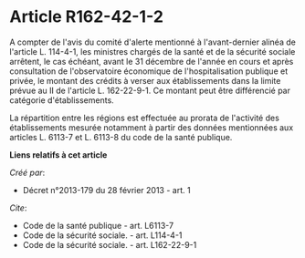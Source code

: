 # Article R162-42-1-2

A compter de l'avis du comité d'alerte mentionné à l'avant-dernier alinéa de l'article L. 114-4-1, les ministres chargés de
la santé et de la sécurité sociale arrêtent, le cas échéant, avant le 31 décembre de l'année en cours et après consultation
de l'observatoire économique de l'hospitalisation publique et privée, le montant des crédits à verser aux établissements dans
la limite prévue au II de l'article L. 162-22-9-1. Ce montant peut être différencié par catégorie d'établissements. 

La répartition entre les régions est effectuée au prorata de l'activité des établissements mesurée notamment à partir des
données mentionnées aux articles L. 6113-7 et L. 6113-8 du code de la santé publique.

**Liens relatifs à cet article**

_Créé par_:

  - Décret n°2013-179 du 28 février 2013 - art. 1

_Cite_:

  - Code de la santé publique - art. L6113-7
  - Code de la sécurité sociale. - art. L114-4-1
  - Code de la sécurité sociale. - art. L162-22-9-1
